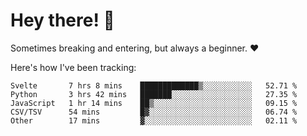 # Hey there! 👋
Sometimes breaking and entering, but always a beginner. ❤️

Here's how I've been tracking:
<!--START_SECTION:waka-->

```text
Svelte       7 hrs 8 mins    █████████████▒░░░░░░░░░░░   52.71 %
Python       3 hrs 42 mins   ███████░░░░░░░░░░░░░░░░░░   27.35 %
JavaScript   1 hr 14 mins    ██▒░░░░░░░░░░░░░░░░░░░░░░   09.15 %
CSV/TSV      54 mins         █▓░░░░░░░░░░░░░░░░░░░░░░░   06.74 %
Other        17 mins         ▓░░░░░░░░░░░░░░░░░░░░░░░░   02.11 %
```

<!--END_SECTION:waka-->
